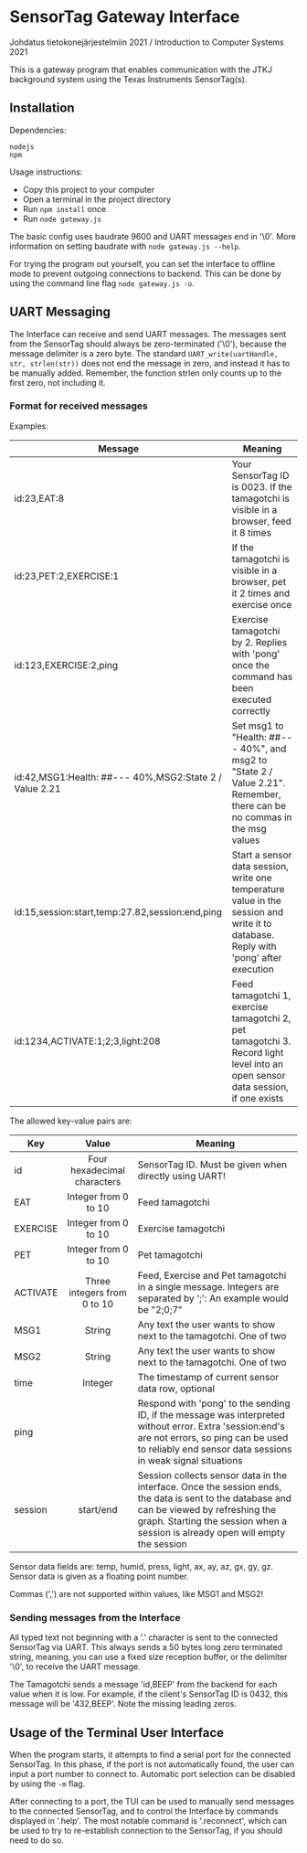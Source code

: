 # SensorTag Gateway Interface

Johdatus tietokonejärjestelmiin 2021 / Introduction to Computer Systems 2021

This is a gateway program that enables communication with the JTKJ background system using the Texas Instruments SensorTag(s).

## Installation 

Dependencies:
```
nodejs
npm
```

Usage instructions:
* Copy this project to your computer
* Open a terminal in the project directory
* Run `npm install` once
* Run `node gateway.js`

The basic config uses baudrate 9600 and UART messages end in '\0'. More information on setting baudrate with `node gateway.js --help`.

For trying the program out yourself, you can set the interface to offline mode to prevent outgoing connections to backend. This can be done by using the command line flag `node gateway.js -o`.

## UART Messaging

The Interface can receive and send UART messages. The messages sent from the SensorTag should always be zero-terminated ('\0'), because the message delimiter is a zero byte. The standard `UART_write(uartHandle, str, strlen(str))` does not end the message in zero, and instead it has to be manually added. Remember, the function strlen only counts up to the first zero, not including it.

### Format for received messages

Examples:

| Message | Meaning |
| ------- | ------- |
| id:23,EAT:8 | Your SensorTag ID is 0023. If the tamagotchi is visible in a browser, feed it 8 times |
| id:23,PET:2,EXERCISE:1 | If the tamagotchi is visible in a browser, pet it 2 times and exercise once |
| id:123,EXERCISE:2,ping | Exercise tamagotchi by 2. Replies with 'pong' once the command has been executed correctly |
| id:42,MSG1:Health: ##--- 40%,MSG2:State 2 / Value 2.21 | Set msg1 to "Health: ##--- 40%", and msg2 to "State 2 / Value 2.21". Remember, there can be no commas in the msg values |
| id:15,session:start,temp:27.82,session:end,ping | Start a sensor data session, write one temperature value in the session and write it to database. Reply with 'pong' after execution |
| id:1234,ACTIVATE:1;2;3,light:208 | Feed tamagotchi 1, exercise tamagotchi 2, pet tamagotchi 3. Record light level into an open sensor data session, if one exists |


The allowed key-value pairs are:

| Key     | Value    | Meaning |
| ------- |:--------:| ------- |
| id      | Four hexadecimal characters | SensorTag ID. Must be given when directly using UART! |
| EAT     | Integer from 0 to 10 | Feed tamagotchi |
| EXERCISE| Integer from 0 to 10 | Exercise tamagotchi |
| PET     | Integer from 0 to 10 | Pet tamagotchi |
| ACTIVATE| Three integers from 0 to 10 | Feed, Exercise and Pet tamagotchi in a single message. Integers are separated by ';': An example would be "2;0;7" |
| MSG1    | String | Any text the user wants to show next to the tamagotchi. One of two |
| MSG2    | String | Any text the user wants to show next to the tamagotchi. One of two |
| time    | Integer | The timestamp of current sensor data row, optional |
| ping    | | Respond with 'pong' to the sending ID, if the message was interpreted without error. Extra 'session:end's are not errors, so ping can be used to reliably end sensor data sessions in weak signal situations |
| session | start/end | Session collects sensor data in the interface. Once the session ends, the data is sent to the database and can be viewed by refreshing the graph. Starting the session when a session is already open will empty the session |

Sensor data fields are: temp, humid, press, light, ax, ay, az, gx, gy, gz.
Sensor data is given as a floating point number.

Commas (',') are not supported within values, like MSG1 and MSG2!

### Sending messages from the Interface

All typed text not beginning with a '.' character is sent to the connected SensorTag via UART. This always sends a 50 bytes long zero terminated string, meaning, you can use a fixed size reception buffer, or the delimiter '\0', to receive the UART message. 

The Tamagotchi sends a message 'id,BEEP' from the backend for each value when it is low. For example, if the client's SensorTag ID is 0432, this message will be '432,BEEP'. Note the missing leading zeros.


## Usage of the Terminal User Interface

When the program starts, it attempts to find a serial port for the connected SensorTag. In this phase, if the port is not automatically found, the user can input a port number to connect to. Automatic port selection can be disabled by using the `-m` flag.

After connecting to a port, the TUI can be used to manually send messages to the connected SensorTag, and to control the Interface by commands displayed in '.help'. The most notable command is '.reconnect', which can be used to try to re-establish connection to the SensorTag, if you should need to do so.
